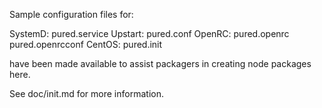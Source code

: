 Sample configuration files for:

SystemD: pured.service
Upstart: pured.conf
OpenRC:  pured.openrc
         pured.openrcconf
CentOS:  pured.init

have been made available to assist packagers in creating node packages here.

See doc/init.md for more information.
